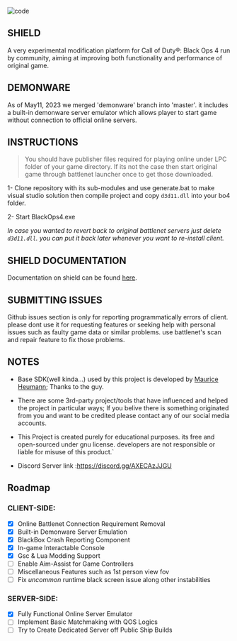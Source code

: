 
![code](https://raw.githubusercontent.com/project-bo4/shield-development/master/assets/readme_header.jpg)

## SHIELD
A very experimental modification platform for Call of Duty®: Black Ops 4 run by community, aiming at improving both functionality and performance of original game.


## DEMONWARE
As of May11, 2023 we merged 'demonware' branch into 'master'. it includes a built-in demonware server emulator which allows player to start game without connection to official online servers.


## INSTRUCTIONS

> You should have publisher files required for playing online under LPC folder of your game directory.
> If its not the case then start original game through battlenet launcher once to get those downloaded.

1- Clone repository with its sub-modules and use generate.bat to make visual studio solution then compile project and copy ``d3d11.dll`` into your bo4 folder.

2- Start BlackOps4.exe

*In case you wanted to revert back to original battlenet servers just delete ``d3d11.dll``. you can put it back later whenever you want to re-install client.*

## SHIELD DOCUMENTATION

Documentation on shield can be found [here](https://shield-bo4.gitbook.io/).

## SUBMITTING ISSUES
Github issues section is only for reporting programmatically errors of client. please dont use it for requesting features or seeking help with personal issues such as faulty game data or similar problems. use battlenet's scan and repair feature to fix those problems. 


## NOTES
- Base SDK(well kinda...) used by this project is developed by [Maurice Heumann](https://github.com/momo5502); Thanks to the guy.

- There are some 3rd-party project/tools that have influenced and helped the project in particular ways; If you belive there is something originated from you and want to be credited please contact any of our social media accounts.

- This Project is created purely for educational purposes. its free and open-sourced under gnu license. developers are not responsible or liable for misuse of this product.`

- Discord Server link :https://discord.gg/AXECAzJJGU


## Roadmap
### CLIENT-SIDE:
- [x] Online Battlenet Connection Requirement Removal
- [x] Built-in Demonware Server Emulation
- [x] BlackBox Crash Reporting Component
- [x] In-game Interactable Console
- [x] Gsc & Lua Modding Support
- [ ] Enable Aim-Assist for Game Controllers
- [ ] Miscellaneous Features such as 1st person view fov 
- [ ] Fix *uncommon* runtime black screen issue along other instabilities

### SERVER-SIDE:
- [x] Fully Functional Online Server Emulator
- [ ] Implement Basic Matchmaking with QOS Logics
- [ ] Try to Create Dedicated Server off Public Ship Builds

